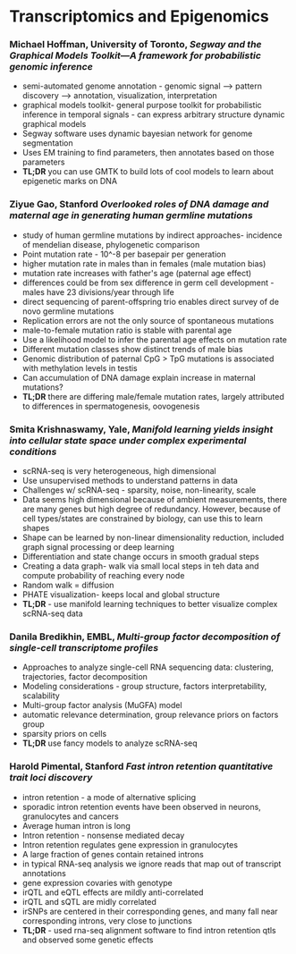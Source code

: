 # Transcriptomics and Epigenomics

### Michael Hoffman, University of Toronto, *Segway and the Graphical Models Toolkit—A framework for probabilistic genomic inference*
* semi-automated genome annotation - genomic signal --> pattern discovery --> annotation, visualization, interpretation
* graphical models toolkit- general purpose toolkit for probabilistic inference in temporal signals - can express arbitrary structure dynamic graphical models
* Segway software uses dynamic bayesian network for genome segmentation
* Uses EM training to find parameters, then annotates based on those parameters
* **TL;DR** you can use GMTK to build lots of cool models to learn about epigenetic marks on DNA


### Ziyue Gao, Stanford *Overlooked roles of DNA damage and maternal age in generating human germline mutations*
* study of human germline mutations by indirect approaches- incidence of mendelian disease, phylogenetic comparison
* Point mutation rate - 10^-8 per basepair per generation
* higher mutation rate in males than in females (male mutation bias)
* mutation rate increases with father's age (paternal age effect)
* differences could be from sex difference in germ cell development - males have 23 divisions/year through life
* direct sequencing of parent-offspring trio enables direct survey of de novo germline mutations
* Replication errors are not the only source of spontaneous mutations
* male-to-female mutation ratio is stable with parental age
* Use a likelihood model to infer the parental age effects on mutation rate
* Different mutation classes show distinct trends of male bias
* Genomic distribution of paternal CpG > TpG mutations is associated with methylation levels in testis
* Can accumulation of DNA damage explain increase in maternal mutations?
* **TL;DR** there are differing male/female mutation rates, largely attributed to differences in spermatogenesis, oovogenesis 


### Smita Krishnaswamy, Yale, *Manifold learning yields insight into cellular state space under complex experimental conditions*
* scRNA-seq is very heterogeneous, high dimensional
* Use unsupervised methods to understand patterns in data
* Challenges w/ scRNA-seq - sparsity, noise, non-linearity, scale
* Data seems high dimensional because of ambient measurements, there are many genes but high degree of redundancy. However, because of cell types/states are constrained by biology, can use this to learn shapes
* Shape can be learned by non-linear dimensionality reduction, included graph signal processing or deep learning
* Differentiation and state change occurs in smooth gradual steps
* Creating a data graph- walk via small local steps in teh data and compute probability of reaching every node
* Random walk = diffusion
* PHATE visualization- keeps local and global structure
* **TL;DR** - use manifold learning techniques to better visualize complex scRNA-seq data


### Danila Bredikhin, EMBL, *Multi-group factor decomposition of single-cell transcriptome profiles*
* Approaches to analyze single-cell RNA sequencing data: clustering, trajectories, factor decomposition
* Modeling considerations - group structure, factors interpretability, scalability
* Multi-group factor analysis (MuGFA) model
* automatic relevance determination, group relevance priors on factors group
* sparsity priors on cells
* **TL;DR** use fancy models to analyze scRNA-seq


### Harold Pimental, Stanford *Fast intron retention quantitative trait loci discovery*
* intron retention - a mode of alternative splicing
* sporadic intron retention events have been observed in neurons, granulocytes and cancers
* Average human intron is long
* Intron retention - nonsense mediated decay
* Intron retention regulates gene expression in granulocytes
* A large fraction of genes contain retained introns
* in typical RNA-seq analysis we ignore reads that map out of transcript annotations
* gene expression covaries with genotype
* irQTL and eQTL effects are mildly anti-correlated
* irQTL and sQTL are midly correlated
* irSNPs are centered in their corresponding genes, and many fall near corresponding introns, very close to junctions
* **TL;DR** - used rna-seq alignment software to find intron retention qtls and observed some genetic effects

